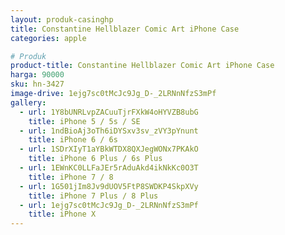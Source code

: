 ```yaml
---
layout: produk-casinghp
title: Constantine Hellblazer Comic Art iPhone Case
categories: apple

# Produk
product-title: Constantine Hellblazer Comic Art iPhone Case
harga: 90000
sku: hn-3427
image-drive: 1ejg7sc0tMcJc9Jg_D-_2LRNnNfzS3mPf
gallery:
  - url: 1Y8bUNRLvpZACuuTjrFXkW4oHYVZB8ubG
    title: iPhone 5 / 5s / SE
  - url: 1ndBioAj3oTh6iDYSxv3sv_zVY3pYnunt
    title: iPhone 6 / 6s
  - url: 1SDrXIyT1aYBkWTDX8QXJegWONx7PKAkO
    title: iPhone 6 Plus / 6s Plus
  - url: 1EWnKC0LLFaJEr5rAduAkd4ikNkKc0O3T
    title: iPhone 7 / 8
  - url: 1G501jIm8Jv9dUOV5FtP8SWDKP4SkpXVy
    title: iPhone 7 Plus / 8 Plus
  - url: 1ejg7sc0tMcJc9Jg_D-_2LRNnNfzS3mPf
    title: iPhone X
---
```

